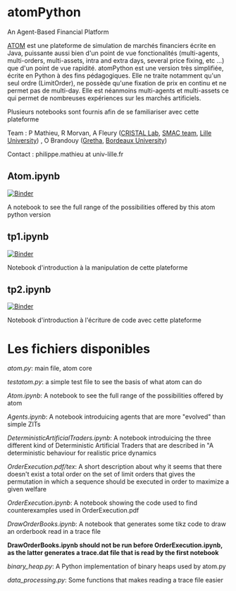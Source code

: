 # atomPython
An Agent-Based Financial Platform

[ATOM](https://github.com/cristal-smac/atom) est une plateforme de simulation de marchés financiers écrite en Java, puissante aussi bien d'un point de vue fonctionalités (multi-agents, multi-orders, multi-assets, intra and extra days, several price fixing, etc ...) que d'un point de vue rapidité.
atomPython est une version très simplifiée, écrite en Python à des fins pédagogiques. Elle ne traite notamment qu'un seul ordre (LimitOrder), ne possède qu'une fixation de prix en continu et ne permet pas de multi-day. Elle est néanmoins multi-agents et multi-assets ce qui permet de nombreuses expériences sur les marchés artificiels.

Plusieurs notebooks sont fournis afin de se familiariser avec cette plateforme

Team : P Mathieu, R Morvan, A Fleury ([CRISTAL Lab](http://www.cristal.univ-lille.fr), [SMAC team](https://www.cristal.univ-lille.fr/?rubrique27&eid=17), [Lille University](http://www.univ-lille.fr)) , O Brandouy ([Gretha](https://gretha.u-bordeaux.fr/), [Bordeaux University](https://www.u-bordeaux.fr/))

Contact : philippe.mathieu at univ-lille.fr


## Atom.ipynb
[![Binder](https://mybinder.org/badge_logo.svg)](https://mybinder.org/v2/gh/cristal-smac/atomPython/master?filepath=Atom.ipynb)

A notebook to see the full range of the possibilities offered by this atom python version

## tp1.ipynb
[![Binder](https://mybinder.org/badge_logo.svg)](https://mybinder.org/v2/gh/cristal-smac/atomPython/master?filepath=tp1.ipynb)

Notebook d'introduction à la manipulation de cette plateforme

## tp2.ipynb
[![Binder](https://mybinder.org/badge_logo.svg)](https://mybinder.org/v2/gh/cristal-smac/atomPython/master?filepath=tp2.ipynb)

Notebook d'introduction à l'écriture de code avec cette plateforme


# Les fichiers disponibles

*atom.py*: main file, atom core

*testatom.py*: a simple test file to see the basis of what atom can do

*Atom.ipynb*: A notebook to see the full range of the possibilities offered by atom

*Agents.ipynb*: A notebook introduicing agents that are more "evolved" than simple ZITs

*DeterministicArtificialTraders.ipynb*: A notebook introduicing the three different kind of
Deterministic Artificial Traders that are described in "A deterministic behaviour for realistic price dynamics
  
*OrderExecution.pdf/tex*: A short description about why it seems that there doesn't exist a total order on the set of limit orders
  that gives the permutation in which a sequence should be executed in order to maximize a given welfare
  
*OrderExecution.ipynb*: A notebook showing the code used to find counterexamples used in OrderExecution.pdf

*DrawOrderBooks.ipynb*: A notebook that generates some tikz code to draw an orderbook read in a trace file

**DrawOrderBooks.ipynb should not be run before OrderExecution.ipynb, as the latter generates a trace.dat file that is 
read by the first notebook**


*binary_heap.py*: A Python implementation of binary heaps used by atom.py

*data_processing.py*: Some functions that makes reading a trace file easier
